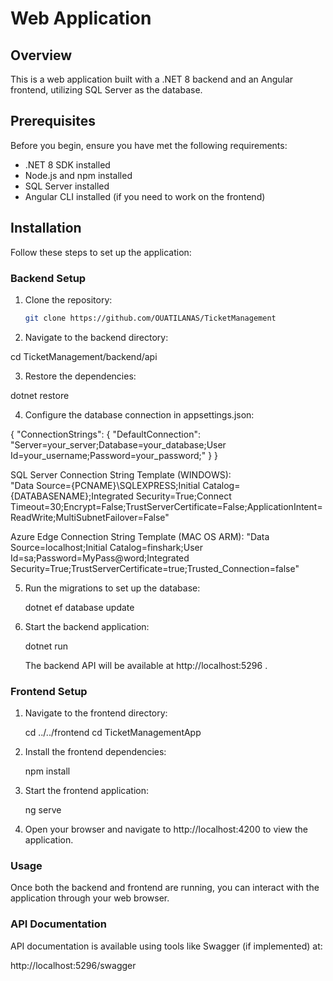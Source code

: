 # Web Application

## Overview

This is a web application built with a .NET 8 backend and an Angular frontend, utilizing SQL Server as the database.

## Prerequisites

Before you begin, ensure you have met the following requirements:

- .NET 8 SDK installed
- Node.js and npm installed
- SQL Server installed
- Angular CLI installed (if you need to work on the frontend)

## Installation

Follow these steps to set up the application:

### Backend Setup

1. Clone the repository:

   ```bash
   git clone https://github.com/OUATILANAS/TicketManagement
   
2. Navigate to the backend directory:
   
  cd TicketManagement/backend/api

3. Restore the dependencies:
   
  dotnet restore

4. Configure the database connection in appsettings.json:

  {
    "ConnectionStrings": {
      "DefaultConnection": "Server=your_server;Database=your_database;User Id=your_username;Password=your_password;"
    }
  }

   SQL Server Connection String Template (WINDOWS):  
   "Data Source={PCNAME}\\SQLEXPRESS;Initial Catalog={DATABASENAME};Integrated Security=True;Connect Timeout=30;Encrypt=False;TrustServerCertificate=False;ApplicationIntent=ReadWrite;MultiSubnetFailover=False"

   Azure Edge Connection String Template (MAC OS ARM):
   "Data Source=localhost;Initial Catalog=finshark;User Id=sa;Password=MyPass@word;Integrated Security=True;TrustServerCertificate=true;Trusted_Connection=false"

5. Run the migrations to set up the database:
   
   dotnet ef database update

6. Start the backend application:

   dotnet run

   The backend API will be available at http://localhost:5296 . 


### Frontend Setup

1. Navigate to the frontend directory:

   cd ../../frontend
   cd TicketManagementApp

2. Install the frontend dependencies:

   npm install

3. Start the frontend application:

   ng serve

4. Open your browser and navigate to http://localhost:4200 to view the application.

### Usage

Once both the backend and frontend are running, you can interact with the application through your web browser.

### API Documentation

API documentation is available using tools like Swagger (if implemented) at:

http://localhost:5296/swagger
